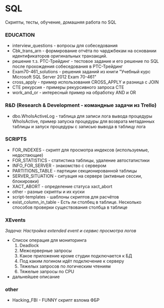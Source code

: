 # SQL
Скрипты, тесты, обучение, домашняя работа по SQL

### EDUCATION 
- interview_questions - вопросы для собеседования
- Cbk_trans_arn - формирование отчёта по чарджбекам на основании идентификаторов оригинальных транзакций.
- решение т.з. РТС-Трейдинг - тестовое задание и его решение по SQL после прохождения собеседования в РТС-Трейдинг
- Exam70-461_solutions - решения заданий из книги "Учебный курс Microsoft SQL Server 2012 Exam 70-461"
- cross_apply - пример использования CROSS_APPLY и разница с JOIN
- CTE рекурсия - примеры рекурсивного запроса CTE
- work_and_or - интересный пример на обработку AND и OR

### R&D (Research & Development - командные задачи из Trello)
- dbo.WhoIsActiveLog - таблица для записи лога вывода процедуры WhoIsActive, пример запуска процедуры для возврата метаданных таблицы и запуск процедуры с записью вывода в таблицу лога

### SCRIPTS
- FOR_INDEXES - скрипт для просмотра индексов (используемые, недостающие)
- FOR_STATISTICS - статистика таблицы, удаление автостатистики
- INFO_FOR_SERVER - знакомство с сервером
- PARTITIONS_TABLE - партиции секционированной таблицы
- SERVER_SITUATION - ситуация на сервере (активные сессии, блокировки)
- XACT_ABORT - определение статуса xact_abort
- other - разные скрипты и их куски
- script-templates - шаблоны скриптов для расчётов
- exist_column_in_table - Есть ли столбец в таблице. Несколько способов проверки существования столбца в таблице

### XEvents
_Задача: Настройка extended event и сервис просмотра логов_  
- Список операция для мониторинга
    1. Deadlock
    2. Межсерверные запросы
    3. Какое приложение кроме студии подключается к БД
    4. Под каким логином идёт подключение к серверу
    5. Тяжелых запросов по логическим чтениям
    6. Тяжелые запросы по CPU
- дальнейшее описание

### other
- Hacking_FBI - FUNNY скрипт взлома ФБР
